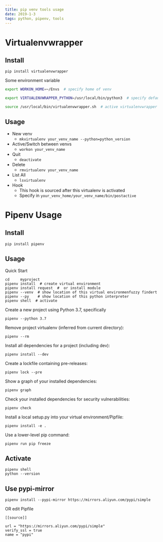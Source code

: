 ```yaml
---
title: pip venv tools usage
date: 2019-1-3
tags: python, pipenv, tools
---
```


# Virtualenvwrapper

## Install

``` 
pip install virtualenvwrapper
```

Some environment variable

``` bash
export WORKON_HOME=~/Envs  # specify home of venv

export VIRTUALENVWRAPPER_PYTHON=/usr/local/bin/python3  # specify defaul python version 

source /usr/local/bin/virtualenvwrapper.sh  # active virtualenvwrapper when open terminal
```


## Usage

- New venv
    * `mkvirtualenv your_venv_name --python=python_version`
- Active/Switch between venvs
    * `workon your_venv_name`
- Quit
    * `deactivate`
- Delete
    * `rmvirtualenv your_venv_name`
- List All
    * `lsvirtualenv `
- Hook
    * This hook is sourced after this virtualenv is activated
    * Specify in `your_venv_home/your_venv_name/bin/postactive`


# Pipenv Usage

## Install 

``` 
pip install pipenv
```


## Usage 

Quick Start

``` 
cd     myproject
pipenv install  # create virtual environment
pipenv install request  #  or install module
pipenv --venv  # show location of this virtual environmenfuzzy findert
pipenv --py    # show location of this python interpreter
pipenv shell  # activate
```

Create a new project using Python 3.7, specifically

```
pipenv --python 3.7
```

Remove project virtualenv (inferred from current directory):

```
pipenv --rm
```

Install all dependencies for a project (including dev):

```
pipenv install --dev
```

Create a lockfile containing pre-releases:

```
pipenv lock --pre
```

Show a graph of your installed dependencies:

```
pipenv graph
```

Check your installed dependencies for security vulnerabilities:

```
pipenv check
```

Install a local setup.py into your virtual environment/Pipfile:

```
pipenv install -e .
```

Use a lower-level pip command:

```
pipenv run pip freeze
```


## Activate

``` 
pipenv shell
python --version
```

## Use pypi-mirror

``` 
pipenv install --pypi-mirror https://mirrors.aliyun.com/pypi/simple
```

OR edit Pipfile

``` 
[[source]]

url = "https://mirrors.aliyun.com/pypi/simple"
verify_ssl = true
name = "pypi"
```




